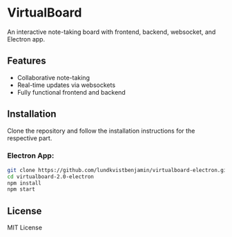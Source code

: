 # VirtualBoard
An interactive note-taking board with frontend, backend, websocket, and Electron app.

## Features
- Collaborative note-taking
- Real-time updates via websockets
- Fully functional frontend and backend

## Installation
Clone the repository and follow the installation instructions for the respective part.

### Electron App:
```bash
git clone https://github.com/lundkvistbenjamin/virtualboard-electron.git
cd virtualboard-2.0-electron
npm install
npm start
```

## **License**  
MIT License  
